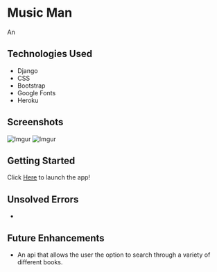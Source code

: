 # Music Man

An

## Technologies Used

- Django
- CSS
- Bootstrap
- Google Fonts
- Heroku

## Screenshots

![Imgur]()
![Imgur]()

## Getting Started

Click [Here]() to launch the app!

## Unsolved Errors

- 

## Future Enhancements

- An api that allows the user the option to search through a variety of different books.


